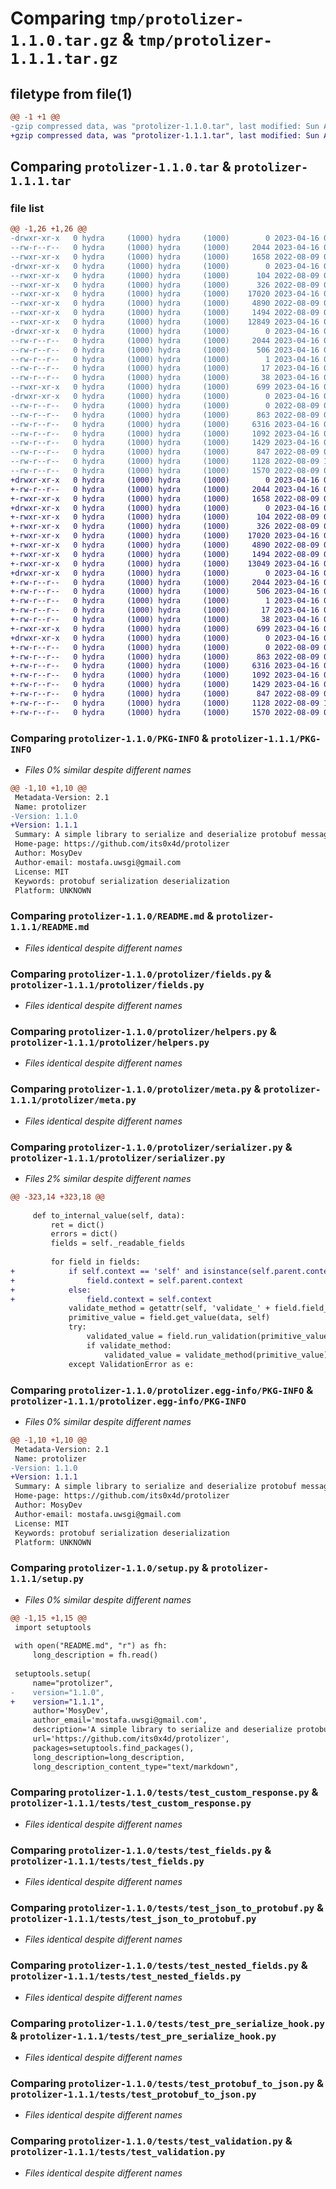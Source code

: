 # Comparing `tmp/protolizer-1.1.0.tar.gz` & `tmp/protolizer-1.1.1.tar.gz`

## filetype from file(1)

```diff
@@ -1 +1 @@
-gzip compressed data, was "protolizer-1.1.0.tar", last modified: Sun Apr 16 09:28:29 2023, max compression
+gzip compressed data, was "protolizer-1.1.1.tar", last modified: Sun Apr 16 09:47:57 2023, max compression
```

## Comparing `protolizer-1.1.0.tar` & `protolizer-1.1.1.tar`

### file list

```diff
@@ -1,26 +1,26 @@
-drwxr-xr-x   0 hydra     (1000) hydra     (1000)        0 2023-04-16 09:28:29.257264 protolizer-1.1.0/
--rw-r--r--   0 hydra     (1000) hydra     (1000)     2044 2023-04-16 09:28:29.257264 protolizer-1.1.0/PKG-INFO
--rwxr-xr-x   0 hydra     (1000) hydra     (1000)     1658 2022-08-09 09:35:01.000000 protolizer-1.1.0/README.md
-drwxr-xr-x   0 hydra     (1000) hydra     (1000)        0 2023-04-16 09:28:29.253931 protolizer-1.1.0/protolizer/
--rwxr-xr-x   0 hydra     (1000) hydra     (1000)      104 2022-08-09 07:15:52.000000 protolizer-1.1.0/protolizer/__init__.py
--rwxr-xr-x   0 hydra     (1000) hydra     (1000)      326 2022-08-09 09:42:57.000000 protolizer-1.1.0/protolizer/exceptions.py
--rwxr-xr-x   0 hydra     (1000) hydra     (1000)    17020 2023-04-16 09:17:30.000000 protolizer-1.1.0/protolizer/fields.py
--rwxr-xr-x   0 hydra     (1000) hydra     (1000)     4890 2022-08-09 07:22:07.000000 protolizer-1.1.0/protolizer/helpers.py
--rwxr-xr-x   0 hydra     (1000) hydra     (1000)     1494 2022-08-09 07:17:44.000000 protolizer-1.1.0/protolizer/meta.py
--rwxr-xr-x   0 hydra     (1000) hydra     (1000)    12849 2023-04-16 09:26:44.000000 protolizer-1.1.0/protolizer/serializer.py
-drwxr-xr-x   0 hydra     (1000) hydra     (1000)        0 2023-04-16 09:28:29.257264 protolizer-1.1.0/protolizer.egg-info/
--rw-r--r--   0 hydra     (1000) hydra     (1000)     2044 2023-04-16 09:28:29.000000 protolizer-1.1.0/protolizer.egg-info/PKG-INFO
--rw-r--r--   0 hydra     (1000) hydra     (1000)      506 2023-04-16 09:28:29.000000 protolizer-1.1.0/protolizer.egg-info/SOURCES.txt
--rw-r--r--   0 hydra     (1000) hydra     (1000)        1 2023-04-16 09:28:29.000000 protolizer-1.1.0/protolizer.egg-info/dependency_links.txt
--rw-r--r--   0 hydra     (1000) hydra     (1000)       17 2023-04-16 09:28:29.000000 protolizer-1.1.0/protolizer.egg-info/top_level.txt
--rw-r--r--   0 hydra     (1000) hydra     (1000)       38 2023-04-16 09:28:29.257264 protolizer-1.1.0/setup.cfg
--rwxr-xr-x   0 hydra     (1000) hydra     (1000)      699 2023-04-16 09:27:15.000000 protolizer-1.1.0/setup.py
-drwxr-xr-x   0 hydra     (1000) hydra     (1000)        0 2023-04-16 09:28:29.257264 protolizer-1.1.0/tests/
--rw-r--r--   0 hydra     (1000) hydra     (1000)        0 2022-08-09 07:25:39.000000 protolizer-1.1.0/tests/__init__.py
--rw-r--r--   0 hydra     (1000) hydra     (1000)      863 2022-08-09 09:49:42.000000 protolizer-1.1.0/tests/test_custom_response.py
--rw-r--r--   0 hydra     (1000) hydra     (1000)     6316 2023-04-16 09:27:00.000000 protolizer-1.1.0/tests/test_fields.py
--rw-r--r--   0 hydra     (1000) hydra     (1000)     1092 2023-04-16 09:17:27.000000 protolizer-1.1.0/tests/test_json_to_protobuf.py
--rw-r--r--   0 hydra     (1000) hydra     (1000)     1429 2023-04-16 09:17:27.000000 protolizer-1.1.0/tests/test_nested_fields.py
--rw-r--r--   0 hydra     (1000) hydra     (1000)      847 2022-08-09 08:03:49.000000 protolizer-1.1.0/tests/test_pre_serialize_hook.py
--rw-r--r--   0 hydra     (1000) hydra     (1000)     1128 2022-08-09 12:43:51.000000 protolizer-1.1.0/tests/test_protobuf_to_json.py
--rw-r--r--   0 hydra     (1000) hydra     (1000)     1570 2022-08-09 09:28:25.000000 protolizer-1.1.0/tests/test_validation.py
+drwxr-xr-x   0 hydra     (1000) hydra     (1000)        0 2023-04-16 09:47:57.224280 protolizer-1.1.1/
+-rw-r--r--   0 hydra     (1000) hydra     (1000)     2044 2023-04-16 09:47:57.224280 protolizer-1.1.1/PKG-INFO
+-rwxr-xr-x   0 hydra     (1000) hydra     (1000)     1658 2022-08-09 09:35:01.000000 protolizer-1.1.1/README.md
+drwxr-xr-x   0 hydra     (1000) hydra     (1000)        0 2023-04-16 09:47:57.220947 protolizer-1.1.1/protolizer/
+-rwxr-xr-x   0 hydra     (1000) hydra     (1000)      104 2022-08-09 07:15:52.000000 protolizer-1.1.1/protolizer/__init__.py
+-rwxr-xr-x   0 hydra     (1000) hydra     (1000)      326 2022-08-09 09:42:57.000000 protolizer-1.1.1/protolizer/exceptions.py
+-rwxr-xr-x   0 hydra     (1000) hydra     (1000)    17020 2023-04-16 09:17:30.000000 protolizer-1.1.1/protolizer/fields.py
+-rwxr-xr-x   0 hydra     (1000) hydra     (1000)     4890 2022-08-09 07:22:07.000000 protolizer-1.1.1/protolizer/helpers.py
+-rwxr-xr-x   0 hydra     (1000) hydra     (1000)     1494 2022-08-09 07:17:44.000000 protolizer-1.1.1/protolizer/meta.py
+-rwxr-xr-x   0 hydra     (1000) hydra     (1000)    13049 2023-04-16 09:47:21.000000 protolizer-1.1.1/protolizer/serializer.py
+drwxr-xr-x   0 hydra     (1000) hydra     (1000)        0 2023-04-16 09:47:57.224280 protolizer-1.1.1/protolizer.egg-info/
+-rw-r--r--   0 hydra     (1000) hydra     (1000)     2044 2023-04-16 09:47:57.000000 protolizer-1.1.1/protolizer.egg-info/PKG-INFO
+-rw-r--r--   0 hydra     (1000) hydra     (1000)      506 2023-04-16 09:47:57.000000 protolizer-1.1.1/protolizer.egg-info/SOURCES.txt
+-rw-r--r--   0 hydra     (1000) hydra     (1000)        1 2023-04-16 09:47:57.000000 protolizer-1.1.1/protolizer.egg-info/dependency_links.txt
+-rw-r--r--   0 hydra     (1000) hydra     (1000)       17 2023-04-16 09:47:57.000000 protolizer-1.1.1/protolizer.egg-info/top_level.txt
+-rw-r--r--   0 hydra     (1000) hydra     (1000)       38 2023-04-16 09:47:57.224280 protolizer-1.1.1/setup.cfg
+-rwxr-xr-x   0 hydra     (1000) hydra     (1000)      699 2023-04-16 09:47:48.000000 protolizer-1.1.1/setup.py
+drwxr-xr-x   0 hydra     (1000) hydra     (1000)        0 2023-04-16 09:47:57.224280 protolizer-1.1.1/tests/
+-rw-r--r--   0 hydra     (1000) hydra     (1000)        0 2022-08-09 07:25:39.000000 protolizer-1.1.1/tests/__init__.py
+-rw-r--r--   0 hydra     (1000) hydra     (1000)      863 2022-08-09 09:49:42.000000 protolizer-1.1.1/tests/test_custom_response.py
+-rw-r--r--   0 hydra     (1000) hydra     (1000)     6316 2023-04-16 09:27:00.000000 protolizer-1.1.1/tests/test_fields.py
+-rw-r--r--   0 hydra     (1000) hydra     (1000)     1092 2023-04-16 09:17:27.000000 protolizer-1.1.1/tests/test_json_to_protobuf.py
+-rw-r--r--   0 hydra     (1000) hydra     (1000)     1429 2023-04-16 09:17:27.000000 protolizer-1.1.1/tests/test_nested_fields.py
+-rw-r--r--   0 hydra     (1000) hydra     (1000)      847 2022-08-09 08:03:49.000000 protolizer-1.1.1/tests/test_pre_serialize_hook.py
+-rw-r--r--   0 hydra     (1000) hydra     (1000)     1128 2022-08-09 12:43:51.000000 protolizer-1.1.1/tests/test_protobuf_to_json.py
+-rw-r--r--   0 hydra     (1000) hydra     (1000)     1570 2022-08-09 09:28:25.000000 protolizer-1.1.1/tests/test_validation.py
```

### Comparing `protolizer-1.1.0/PKG-INFO` & `protolizer-1.1.1/PKG-INFO`

 * *Files 0% similar despite different names*

```diff
@@ -1,10 +1,10 @@
 Metadata-Version: 2.1
 Name: protolizer
-Version: 1.1.0
+Version: 1.1.1
 Summary: A simple library to serialize and deserialize protobuf messages
 Home-page: https://github.com/its0x4d/protolizer
 Author: MosyDev
 Author-email: mostafa.uwsgi@gmail.com
 License: MIT
 Keywords: protobuf serialization deserialization
 Platform: UNKNOWN
```

### Comparing `protolizer-1.1.0/README.md` & `protolizer-1.1.1/README.md`

 * *Files identical despite different names*

### Comparing `protolizer-1.1.0/protolizer/fields.py` & `protolizer-1.1.1/protolizer/fields.py`

 * *Files identical despite different names*

### Comparing `protolizer-1.1.0/protolizer/helpers.py` & `protolizer-1.1.1/protolizer/helpers.py`

 * *Files identical despite different names*

### Comparing `protolizer-1.1.0/protolizer/meta.py` & `protolizer-1.1.1/protolizer/meta.py`

 * *Files identical despite different names*

### Comparing `protolizer-1.1.0/protolizer/serializer.py` & `protolizer-1.1.1/protolizer/serializer.py`

 * *Files 2% similar despite different names*

```diff
@@ -323,14 +323,18 @@
 
     def to_internal_value(self, data):
         ret = dict()
         errors = dict()
         fields = self._readable_fields
 
         for field in fields:
+            if self.context == 'self' and isinstance(self.parent.context, dict):
+                field.context = self.parent.context
+            else:
+                field.context = self.context
             validate_method = getattr(self, 'validate_' + field.field_name, None)
             primitive_value = field.get_value(data, self)
             try:
                 validated_value = field.run_validation(primitive_value)
                 if validate_method:
                     validated_value = validate_method(primitive_value)
             except ValidationError as e:
```

### Comparing `protolizer-1.1.0/protolizer.egg-info/PKG-INFO` & `protolizer-1.1.1/protolizer.egg-info/PKG-INFO`

 * *Files 0% similar despite different names*

```diff
@@ -1,10 +1,10 @@
 Metadata-Version: 2.1
 Name: protolizer
-Version: 1.1.0
+Version: 1.1.1
 Summary: A simple library to serialize and deserialize protobuf messages
 Home-page: https://github.com/its0x4d/protolizer
 Author: MosyDev
 Author-email: mostafa.uwsgi@gmail.com
 License: MIT
 Keywords: protobuf serialization deserialization
 Platform: UNKNOWN
```

### Comparing `protolizer-1.1.0/setup.py` & `protolizer-1.1.1/setup.py`

 * *Files 0% similar despite different names*

```diff
@@ -1,15 +1,15 @@
 import setuptools
 
 with open("README.md", "r") as fh:
     long_description = fh.read()
 
 setuptools.setup(
     name="protolizer",
-    version="1.1.0",
+    version="1.1.1",
     author='MosyDev',
     author_email='mostafa.uwsgi@gmail.com',
     description='A simple library to serialize and deserialize protobuf messages',
     url='https://github.com/its0x4d/protolizer',
     packages=setuptools.find_packages(),
     long_description=long_description,
     long_description_content_type="text/markdown",
```

### Comparing `protolizer-1.1.0/tests/test_custom_response.py` & `protolizer-1.1.1/tests/test_custom_response.py`

 * *Files identical despite different names*

### Comparing `protolizer-1.1.0/tests/test_fields.py` & `protolizer-1.1.1/tests/test_fields.py`

 * *Files identical despite different names*

### Comparing `protolizer-1.1.0/tests/test_json_to_protobuf.py` & `protolizer-1.1.1/tests/test_json_to_protobuf.py`

 * *Files identical despite different names*

### Comparing `protolizer-1.1.0/tests/test_nested_fields.py` & `protolizer-1.1.1/tests/test_nested_fields.py`

 * *Files identical despite different names*

### Comparing `protolizer-1.1.0/tests/test_pre_serialize_hook.py` & `protolizer-1.1.1/tests/test_pre_serialize_hook.py`

 * *Files identical despite different names*

### Comparing `protolizer-1.1.0/tests/test_protobuf_to_json.py` & `protolizer-1.1.1/tests/test_protobuf_to_json.py`

 * *Files identical despite different names*

### Comparing `protolizer-1.1.0/tests/test_validation.py` & `protolizer-1.1.1/tests/test_validation.py`

 * *Files identical despite different names*


